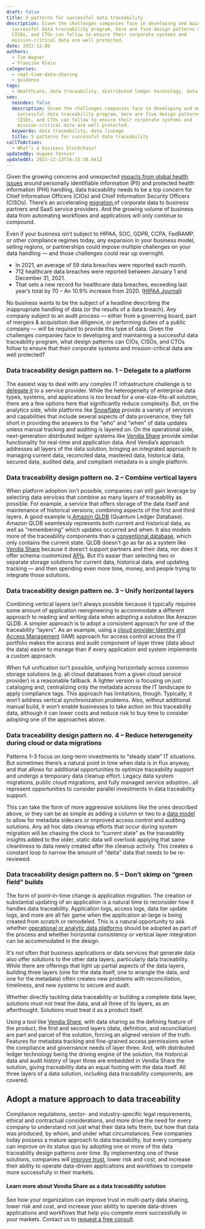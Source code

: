 ```yaml
---
draft: false
title: 5 patterns for successful data traceability
description: Given the challenges companies face in developing and maintaining a
  successful data traceability program, here are five design patterns CIOs,
  CISOs, and CTOs can follow to ensure their corporate systems and
  mission-critical data are well protected.
date: 2022-12-08
authors:
  - Tim Wagner
  - Francine Klein
categories:
  - real-time-data-sharing
  - guidance
tags:
  - Healthcare, data traceability, distributed ledger technology, data lineage
seo:
  noindex: false
  description: Given the challenges companies face in developing and maintaining a
    successful data traceability program, here are five design patterns CIOs,
    CISOs, and CTOs can follow to ensure their corporate systems and
    mission-critical data are well protected.
  keywords: data traceability, data lineage
  title: 5 patterns for successful data traceability
callToAction:
  - What’s a business blockchain?
updatedBy: Hugues Tennier
updatedAt: 2022-12-13T16:15:38.941Z
---
```


Given the growing concerns and unexpected [impacts from global health issues](https://www.deloitte.com/content/dam/assets-shared/legacy/docs/perspectives/2022/gx-covid-19-Privacy-Security-in-the-next-normal.pdf) around personally identifiable information (PII) and protected health information (PHI) handling, data traceability needs to be a top concern for Chief Information Officers (CIOs) and Chief Information Security Officers (CISOs). There’s an accelerating [migration ](https://www.vendia.com/blog/decentralization)of corporate data to business partners and SaaS service providers. And the growing volume of business data from automating workflows and applications will only continue to compound.

Even if your business isn’t subject to HIPAA, SOC, GDPR, CCPA, FedRAMP, or other compliance regimes today, any expansion in your business model, selling regions, or partnerships could impose multiple challenges on your data handling — and those challenges could rear up overnight.

- In 2021, an average of 59 data breaches were reported each month.
- 712 healthcare data breaches were reported between January 1 and December 31, 2021. 
- That sets a new record for healthcare data breaches, exceeding last year’s total by 70 – An 10.9% increase from 2020. ([HIPAA Journal](https://www.hipaajournal.com/december-2021-healthcare-data-breach-report/))

No business wants to be the subject of a headline describing the inappropriate handling of data (or the results of a data breach). Any company subject to an audit process — either from a governing board, part of mergers & acquisition due diligence, or performing duties of a public company — will be required to provide this type of data. Given the challenges companies face in developing and maintaining a successful data traceability program, what design patterns can CIOs, CISOs, and CTOs follow to ensure that their corporate systems and mission-critical data are well protected?

### Data traceability design pattern no. 1 – Delegate to a platform

The easiest way to deal with any complex IT infrastructure challenge is to [delegate it](https://www.vendia.com/blog/13-features-you-need-to-evaluate-an-enterprise-blockchain-platform) to a service provider. While the heterogeneity of enterprise data types, systems, and applications is too broad for a one-size-fits-all solution, there are a few options here that significantly reduce complexity. But, on the analytics side, while platforms like [Snowflake](https://www.snowflake.com/en/) provide a variety of services and capabilities that include several aspects of data provenance, they fall short in providing the answers to the “who” and “when” of data updates unless manual tracking and auditing is layered on. On the operational side, next-generation distributed ledger systems like [Vendia Share](http://vendia.com/product) provide similar functionality for real-time and application data. And Vendia’s approach addresses all layers of the data solution, bringing an integrated approach to managing current data, reconciled data, mastered data, historical data, secured data, audited data, and compliant metadata in a single platform.

### Data traceability design pattern no. 2 – Combine vertical layers

When platform adoption isn’t possible, companies can still gain leverage by selecting data services that combine as many layers of traceability as possible. For example, a service that offers storage of the data itself and maintenance of historical versions, combining aspects of the first and third layers. A good example is[ Amazon QLDB](https://aws.amazon.com/qldb/) (Quantum Ledger Database). Amazon QLDB seamlessly represents both current and historical data, as well as “remembering” which updates occurred and when. It also models more of the traceability components than a [conventional database](https://www.vendia.com/blog/why-blockchains-databases-api-cannot-standalone-as-it-solutions), which only contains the current state. QLDB doesn’t go as far as a system like [Vendia Share](vendia.com/product) because it doesn’t support partners and their data, nor does it offer schema-customized [APIs](https://www.vendia.com/blog/api-design-best-practices). But it’s easier than selecting two or separate storage solutions for current data, historical data, and updating tracking — and then spending even more time, money, and people trying to integrate those solutions.

### Data traceability design pattern no. 3 – Unify horizontal layers

Combining vertical layers isn’t always possible because it typically requires some amount of application reengineering to accommodate a different approach to reading and writing data when adopting a solution like Amazon QLDB. A simpler approach is to adopt a consistent approach for one of the traceability “layers”. As an example, using a [cloud provider Identity and Access Management](https://www.g2.com/categories/identity-and-access-management-iam) (IAM) approach for access control across the IT portfolio makes the access and audit component of layer three (data about the data) easier to manage than if every application and system implements a custom approach.

When full unification isn’t possible, unifying horizontally across common storage solutions (e.g. all cloud databases from a given cloud service provider) is a reasonable fallback. A lighter version is focusing on just cataloging and; centralizing only the metadata across the IT landscape to apply compliance tags. This approach has limitations, though. Typically, it won’t address vertical synchronization problems. Also, without additional manual build, it won’t enable businesses to take action on this traceability data, although it can lower costs and reduce risk to buy time to consider adopting one of the approaches above.

### Data traceability design pattern no. 4 – Reduce heterogeneity during cloud or data migrations

Patterns 1–3 focus on long-term investments to “steady state” IT situations. But sometimes there’s a natural point in time when data is in flux anyway, and that allows for additional opportunities to optimize traceability support and undergo a temporary data cleanup effort. Legacy data system migrations, public cloud migrations, and fully managed service adoption…all represent opportunities to consider parallel investments in data traceability support. 

This can take the form of more aggressive solutions like the ones described above, or they can be as simple as adding a column or two to a [data model](https://www.vendia.com/blog/codeless-apis) to allow for metadata sidecars or improved access control and auditing solutions. Any ad hoc data cleanup efforts that occur during system migration will be chasing the clock to “current state” as the traceability insights added to the older, static data will overlook applying that same cleanliness to data newly created after the cleanup activity. This creates a constant loop to narrow the amount of “delta” data that needs to be re-reviewed.

### Data traceability design  pattern no. 5 – Don’t skimp on “green field” builds

The form of point-in-time change is application migration. The creation or substantial updating of an application is a natural time to reconsider how it handles data traceability. Application logs, access logs, data tier update logs, and more are all fair game when the application at-large is being created from scratch or remodeled. This is a natural opportunity to ask whether [operational or analytic data platforms](https://www.vendia.com/blog/real-time-everything) should be adopted as part of the process and whether horizontal consistency or vertical layer integration can be accommodated in the design.

It's not often that business applications or data services that generate data also offer solutions to the other data layers, particularly data traceability. While there are offerings that light up partial aspects of the data layers, building three layers (one for the data itself, one to wrangle the data, and one for the metadata) often creates new problems with reconciliation, timeliness, and new systems to secure and audit.

Whether directly tackling data traceability or building a complete data layer, solutions must not treat the data, and all three of its layers, as an afterthought. Solutions must treat it as a product itself.  

Using a tool like [Vendia Share](http://vendia.com/product), with data sharing as the defining feature of the product, the first and second layers (data, definition, and reconciliation) are part and parcel of the solution, forcing an aligned version of the truth. Features for metadata tracking and fine-grained access permissions solve the compliance and governance needs of layer three. And, with distributed ledger technology being the driving engine of the solution, the historical data and audit history of layer three are embedded in Vendia Share the solution, giving traceability data an equal footing with the data itself. All three layers of a data solution, including data traceability components, are covered.

## Adopt a mature approach to data traceability

Compliance regulations, sector- and industry-specific legal requirements, ethical and contractual considerations, and more drive the need for every company to understand not just what their data tells them, but how that data was produced, by whom, and under what circumstances. Few companies today possess a mature approach to data traceability, but every company can improve on its status quo by adopting one or more of the data traceability design patterns over time. By implementing one of these solutions, companies will [improve trust](https://www.vendia.com/blog/shared-data-architecture), lower risk and cost, and increase their ability to operate data-driven applications and workflows to compete more successfully in their markets.

#### Learn more about Vendia Share as a data traceability solution

See how your organization can improve trust in multi-party data sharing, lower risk and cost, and increase your ability to operate data-driven applications and workflows that help you compete more successfully in your markets. Contact us to [request a free consult](http://vendia.com/contact-us).